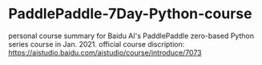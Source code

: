 # PaddlePaddle-7Day-Python-course
personal course summary for Baidu AI's PaddlePaddle zero-based Python series course in Jan. 2021. official course discription: https://aistudio.baidu.com/aistudio/course/introduce/7073
